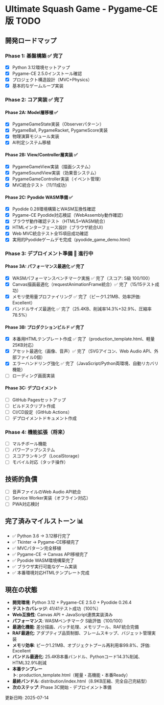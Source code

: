 # Ultimate Squash Game - Pygame-CE版 TODO

## 開発ロードマップ

### Phase 1: 基盤構築 ✅ 完了
- [x] Python 3.12環境セットアップ
- [x] Pygame-CE 2.5.0インストール確認
- [x] プロジェクト構造設計（MVC+Physics）
- [x] 基本的なゲームループ実装

### Phase 2: コア実装 ✅ 完了
#### Phase 2A: Model層移植 ✅
- [x] PygameGameState実装（Observerパターン）
- [x] PygameBall, PygameRacket, PygameScore実装
- [x] 物理演算モジュール実装
- [x] AI判定システム移植

#### Phase 2B: View/Controller層実装 ✅
- [x] PygameGameView実装（描画システム）
- [x] PygameSoundView実装（効果音システム）
- [x] PygameGameController実装（イベント管理）
- [x] MVC統合テスト（11/11成功）

#### Phase 2C: Pyodide WASM準備 ✅
- [x] Pyodide 0.28環境構築とWASM互換性確認
- [x] Pygame-CE Pyodide対応検証（WebAssembly動作確認）
- [x] ブラウザ動作確認テスト（HTML5+WASM統合）
- [x] HTMLインターフェース設計（ブラウザ統合UI）
- [x] Web MVC統合テスト全15項目成功確認
- [x] 実用的Pyodideゲームデモ完成（pyodide_game_demo.html）

### Phase 3: デプロイメント準備 🚀 進行中
#### Phase 3A: パフォーマンス最適化 ✅ 完了
- [x] WASMパフォーマンスベンチマーク実施 ✅ 完了（スコア: S級 100/100）
- [x] Canvas描画最適化（requestAnimationFrame統合）✅ 完了（15/15テスト成功）
- [x] メモリ使用量プロファイリング ✅ 完了（ピーク1.21MB、効率評価: Excellent）
- [x] バンドルサイズ最適化 ✅ 完了（25.4KB、削減率14.3%+32.9%、圧縮率78.5%）

#### Phase 3B: プロダクションビルド ✅ 完了
- [x] 本番用HTMLテンプレート作成 ✅ 完了（production_template.html、軽量25KB対応）
- [x] アセット最適化（画像、音声）✅ 完了（SVGアイコン、Web Audio API、外部ファイル0個）
- [x] エラーハンドリング強化 ✅ 完了（JavaScript/Python両環境、自動リカバリ機能）
- [ ] ローディング画面実装

#### Phase 3C: デプロイメント
- [ ] GitHub Pagesセットアップ
- [ ] ビルドスクリプト作成
- [ ] CI/CD設定（GitHub Actions）
- [ ] デプロイメントドキュメント作成

### Phase 4: 機能拡張（将来）
- [ ] マルチボール機能
- [ ] パワーアップシステム
- [ ] スコアランキング（LocalStorage）
- [ ] モバイル対応（タッチ操作）

## 技術的負債
- [ ] 音声ファイルのWeb Audio API統合
- [ ] Service Worker実装（オフライン対応）
- [ ] PWA対応検討

## 完了済みマイルストーン 📊
- ✅ Python 3.6 → 3.12移行完了
- ✅ Tkinter → Pygame-CE移植完了
- ✅ MVCパターン完全移植
- ✅ Pygame-CE → Canvas API移植完了
- ✅ Pyodide WASM環境構築完了
- ✅ ブラウザ実行可能なゲーム実装
- ✅ 本番環境対応HTMLテンプレート完成

## 現在の状態
- **開発環境**: Python 3.12 + Pygame-CE 2.5.0 + Pyodide 0.26.4
- **テストカバレッジ**: 41/41テスト成功（100%）
- **Web互換性**: Canvas API + JavaScript連携実装済み
- **パフォーマンス**: WASMベンチマーク S級評価（100/100）
- **最適化機能**: 差分描画、バッチ処理、メモリプール、RAF統合完備
- **RAF最適化**: アダプティブ品質制御、フレームスキップ、バジェット管理実装
- **メモリ効率**: ピーク1.21MB、オブジェクトプール再利用率99.8%、評価: Excellent
- **バンドル最適化**: 25.4KB本番バンドル、Pythonコード14.3%削減、HTML32.9%削減
- **本番テンプレート**: production_template.html（軽量・高機能・本番Ready）
- **最終バンドル**: distribution/index.html（8.9KB圧縮、完全自己完結型）
- **次のステップ**: Phase 3C開始 - デプロイメント準備

更新日時: 2025-07-14